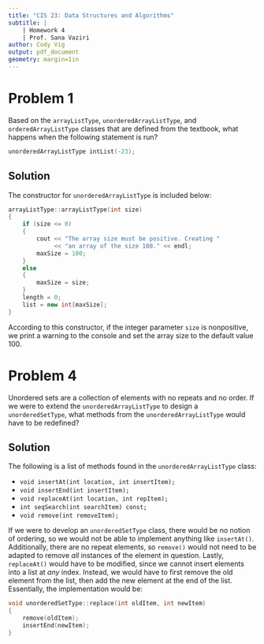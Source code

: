 ```yaml
---
title: "CIS 23: Data Structures and Algorithms"
subtitle: |
    | Homework 4
    | Prof. Sana Vaziri
author: Cody Vig
output: pdf_document
geometry: margin=1in
---
```


# Problem 1

Based on the `arrayListType`, `unorderedArrayListType`, and `orderedArrayListType` classes that are defined from the textbook, what happens when the following statement is run?

```cpp
unorderedArrayListType intList(-23);
```

## Solution

The constructor for `unorderedArrayListType` is included below:
```cpp
arrayListType::arrayListType(int size)
{
    if (size <= 0)
    {
        cout << "The array size must be positive. Creating "
             << "an array of the size 100." << endl;
        maxSize = 100;
    }
    else
    {
        maxSize = size;
    }
    length = 0;
    list = new int[maxSize];
}
```
According to this constructor, if the integer parameter `size` is nonpositive, we print a warning to the console and set the array size to the default value 100.

# Problem 4

Unordered sets are a collection of elements with no repeats and no order. If we were to extend the `unorderedArrayListType` to design a `unorderedSetType`, what methods from the `unorderedArrayListType` would have to be redefined?

## Solution

The following is a list of methods found in the `unorderedArrayListType` class:

- `void insertAt(int location, int insertItem);`
- `void insertEnd(int insertItem);`
- `void replaceAt(int location, int repItem);`
- `int seqSearch(int searchItem) const;`
- `void remove(int removeItem);`

If we were to develop an `unorderedSetType` class, there would be no notion of ordering, so we would not be able to implement anything like `insertAt()`. Additionally, there are no repeat elements, so `remove()` would not need to be adapted to remove *all* instances of the element in question. Lastly, `replaceAt()` would have to be modified, since we cannot insert elements into a list at *any* index. Instead, we would have to first remove the old element from the list, then add the new element at the end of the list. Essentially, the implementation would be:
```cpp
void unorderedSetType::replace(int oldItem, int newItem)
{ 
    remove(oldItem);
    insertEnd(newItem);
}
```